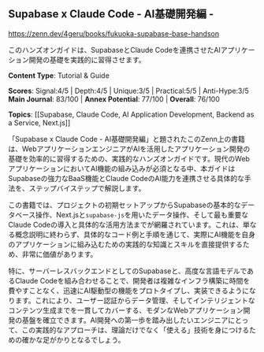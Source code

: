 ## Supabase x Claude Code - AI基礎開発編 -

https://zenn.dev/4geru/books/fukuoka-supabase-base-handson

このハンズオンガイドは、SupabaseとClaude Codeを連携させたAIアプリケーション開発の基礎を実践的に習得させます。

**Content Type**: Tutorial & Guide

**Scores**: Signal:4/5 | Depth:4/5 | Unique:3/5 | Practical:5/5 | Anti-Hype:3/5
**Main Journal**: 83/100 | **Annex Potential**: 77/100 | **Overall**: 76/100

**Topics**: [[Supabase, Claude Code, AI Application Development, Backend as a Service, Next.js]]

「Supabase x Claude Code - AI基礎開発編」と題されたこのZenn上の書籍は、WebアプリケーションエンジニアがAIを活用したアプリケーション開発の基礎を効率的に習得するための、実践的なハンズオンガイドです。現代のWebアプリケーションにおいてAI機能の組み込みが必須となる中、本ガイドはSupabaseの強力なBaaS機能とClaude CodeのAI能力を連携させる具体的な手法を、ステップバイステップで解説します。

この書籍では、プロジェクトの初期セットアップからSupabaseの基本的なデータベース操作、Next.jsと`supabase-js`を用いたデータ操作、そして最も重要なClaude Codeの導入と具体的な活用方法までが網羅されています。これは、単なる概念説明に終わらず、具体的なコード例と手順を通じて、実際にAI機能を自身のアプリケーションに組み込むための実践的な知識とスキルを直接提供するため、非常に価値があります。

特に、サーバーレスバックエンドとしてのSupabaseと、高度な言語モデルであるClaude Codeを組み合わせることで、開発者は複雑なインフラ構築に時間を費やすことなく、迅速にAI駆動型の機能をプロトタイプし、実装できるようになります。これにより、ユーザー認証からデータ管理、そしてインテリジェントなコンテンツ生成までを一貫してカバーする、モダンなWebアプリケーション開発の基盤を確立できます。AI開発への第一歩を踏み出したいエンジニアにとって、この実践的なアプローチは、理論だけでなく「使える」技術を身につけるための確かな足がかりとなるでしょう。